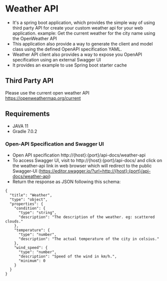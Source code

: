 # Weather API 
 - It's a spring boot application, which provides the simple way of using third party API for create your custom weather api for your web application.
   example: Get the current weather for the city name using the OpenWeather API
 - This application also provide a way to generate the client and model class using the defined OpenAPI specification YAML.
 - Weather API client also provides a way to expose you OpenAPI specification using an external Swagger UI
 - It provides an example to use Spring boot starter cache


## Third Party API 
Please use the current open weather API https://openweathermap.org/current

## Requirements
- JAVA 11
- Gradle 7.0.2


### Open-API Specification and Swagger UI
- Open API specification http://{host}:{port}/api-docs/weather-api
- To access Swagger UI, visit to http://{host}:{port}/api-docs/ and click on the weather-api link in web browser which will redirect to the public Swagger-UI
  (https://editor.swagger.io/?url=http://{host}:{port}/api-docs/weather-api)
- Return the response as JSON following this schema:
```
{
  "title": "Weather",
  "type": "object",
  "properties": {
    "condition": {
      "type": "string",
      "description": "The description of the weather. eg: scattered clouds."
    },
    "temperature": {
      "type": "number",
      "description": "The actual temperature of the city in celsius."
    },
    "wind_speed": {
      "type": "number",
      "description": "Speed of the wind in km/h.",
      "minimum": 0
    }
  }
}
```
